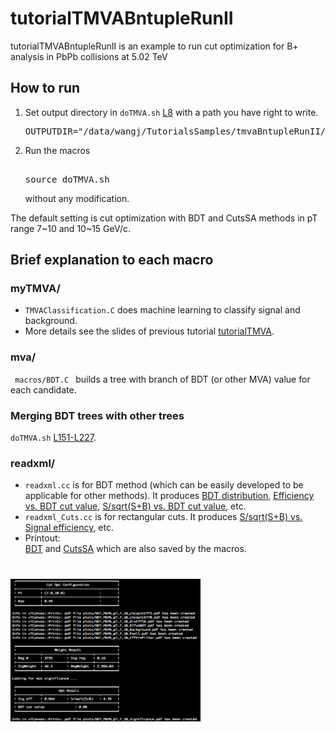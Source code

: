
<h1> tutorialTMVABntupleRunII </h1>
<p> tutorialTMVABntupleRunII is an example to run cut optimization for B+ analysis in PbPb collisions at 5.02 TeV</p>

<h2> How to run </h2>
<ol>
<li> Set output directory in <code>doTMVA.sh</code> <a href="https://github.com/boundino/tutorialTMVABntupleRunII/blob/master/doTMVA.sh#L8">L8</a> with a path you have right to write.<br />
<pre>
OUTPUTDIR="/data/wangj/TutorialsSamples/tmvaBntupleRunII/outputs/"
</pre>
</li>
<li> Run the macros <br />
<pre> 
source doTMVA.sh
</pre> 
<p> without any modification. </p>
</li>
</ol>
<p> The default setting is cut optimization with BDT and CutsSA methods in pT range 7~10 and 10~15 GeV/c. </p>

<h2> Brief explanation to each macro </h2>

<h3> myTMVA/ </h3>
<ul>
<li> <code>TMVAClassification.C</code> does machine learning to classify signal and background. </li>
<li> More details see the slides of previous tutorial <a href="https://github.com/boundino/tutorialTMVA/blob/master/20160608_tutorialTMVA.pdf">tutorialTMVA</a>. </li>
</ul>

<h3> mva/ </h3>
<code> macros/BDT.C </code> builds a tree with branch of BDT (or other MVA) value for each candidate.

<h3> Merging BDT trees with other trees </h3>
<p> <code>doTMVA.sh</code> <a href="https://github.com/boundino/tutorialTMVABntupleRunII/blob/master/doTMVA.sh#L151-227">L151-L227</a>. </p>

<h3> readxml/ </h3>
<ul>
<li> <code>readxml.cc</code> is for BDT method (which can be easily developed to be applicable for other methods). It produces <a href=".backup/plots_for_readme/cmvadistribution_TMVA_BDT_PbPb_pt_10p0_15p0.pdf">BDT distribution</a>, <a href=".backup/plots_for_readme/cefficiency_TMVA_BDT_PbPb_pt_10p0_15p0.pdf">Efficiency vs. BDT cut value</a>, <a href=".backup/plots_for_readme/csignificance_TMVA_BDT_PbPb_pt_10p0_15p0.pdf">S/sqrt(S+B) vs. BDT cut value</a>, etc. <br />
</li>
<li> <code>readxml_Cuts.cc</code> is for rectangular cuts. It produces <a href=".backup/plots_for_readme/csignificance_TMVA_BDT_PbPb_pt_10p0_15p0.pdf">S/sqrt(S+B) vs. Signal efficiency</a>, etc. <br />
</li>
<li> Printout: <br />
<a href=".backup/plots_for_readme/fresult_TMVA_BDT_PbPb_pt_10p0_15p0.txt">BDT</a> and <a href=".backup/plots_for_readme/fresult_TMVA_CutsSA_PbPb_pt_10p0_15p0.txt">CutsSA</a> which are also saved by the macros. <br />
</li>
</ul>

 
# <img src="plotsREADME/tmvaPrintout.png" alt="Printout" style="width:304px;height:228px">
